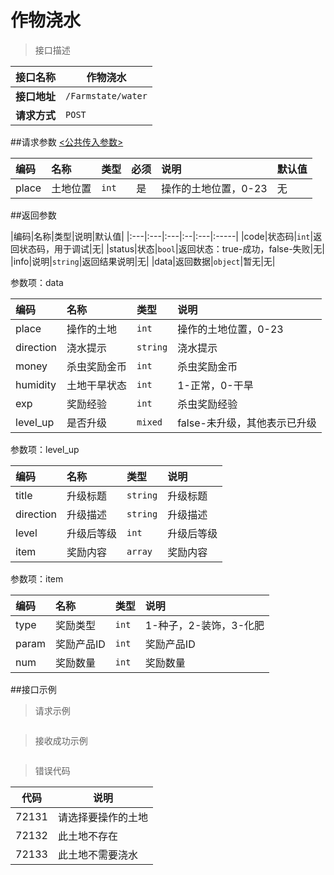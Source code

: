 # 作物浇水

>接口描述

| 接口名称 | 作物浇水 |
|----------|--------|
|**接口地址**|```/Farmstate/water```|
|**请求方式**|```POST```|

##请求参数
[<公共传入参数>](../README.md)  

|编码|名称|类型|必须|说明|默认值|
|:---|:---|:---|:--:|:---|:-----|
|place|土地位置|```int```|是|操作的土地位置，0-23|无|

##返回参数

|编码|名称|类型|说明|默认值|
|:---|:---|:---|:--|:---|:-----|
|code|状态码|```int```|返回状态码，用于调试|无|
|status|状态|```bool```|返回状态：true-成功，false-失败|无|
|info|说明|```string```|返回结果说明|无|
|data|返回数据|```object```|暂无|无|

参数项：data

|编码 |名称|类型|说明|
|:----|:---|:---|:---|
|place|操作的土地|```int```|操作的土地位置，0-23|
|direction|浇水提示|```string```|浇水提示|
|money|杀虫奖励金币|```int```|杀虫奖励金币|
|humidity|土地干旱状态|```int```|1-正常，0-干旱|
|exp|奖励经验|```int```|杀虫奖励经验|
|level_up|是否升级|```mixed```|false-未升级，其他表示已升级|

参数项：level_up

|编码 |名称|类型|说明|
|:----|:---|:---|:---|
|title|升级标题|```string```|升级标题|
|direction|升级描述|```string```|升级描述|
|level|升级后等级|```int```|升级后等级|
|item|奖励内容|```array```|奖励内容|

参数项：item

|编码 |名称|类型|说明|
|:----|:---|:---|:---|
|type|奖励类型|```int```|1-种子，2-装饰，3-化肥|
|param|奖励产品ID|```int```|奖励产品ID|
|num|奖励数量|```int```|奖励数量|

##接口示例

>请求示例

```

```

>接收成功示例

```

```

>错误代码

|代码|说明|
|----|----|
|72131|请选择要操作的土地|
|72132|此土地不存在|
|72133|此土地不需要浇水|